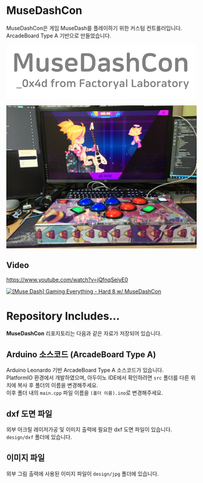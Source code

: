 # MuseDashCon
MuseDashCon은 게임 MuseDash를 플레이하기 위한 커스텀 컨트롤러입니다.  
ArcadeBoard Type A 기반으로 만들었습니다.

![MuseDashCon](https://github.com/factoryal/MuseDashCon/blob/master/_resources/image/logo.png?raw=true)

![MuseDashCon](https://github.com/factoryal/MuseDashCon/blob/master/_resources/image/IMG_9381.JPG?raw=true)

## Video
https://www.youtube.com/watch?v=jQfnqSeiyE0

[![[Muse Dash] Gaming Everything - Hard 8 w/ MuseDashCon](https://img.youtube.com/vi/jQfnqSeiyE0/0.jpg)](https://www.youtube.com/watch?v=jQfnqSeiyE0)

# Repository Includes...
**MuseDashCon** 리포지토리는 다음과 같은 자료가 저장되어 있습니다.

## Arduino 소스코드 (ArcadeBoard Type A)
Arduino Leonardo 기반 ArcadeBoard Type A 소스코드가 있습니다.  
PlatformIO 환경에서 개발하였으며, 아두이노 IDE에서 확인하려면 `src` 폴더를 다른 위치에 복사 후 폴더의 이름을 변경해주세요.  
이후 폴더 내의 `main.cpp` 파일 이름을 `(폴더 이름).ino`로 변경해주세요.

## dxf 도면 파일
외부 아크릴 레이저가공 및 이미지 출력에 필요한 dxf 도면 파일이 있습니다.  
`design/dxf` 폴더에 있습니다.

## 이미지 파일
외부 그림 출력에 사용된 이미지 파일이 `design/jpg` 폴더에 있습니다.
